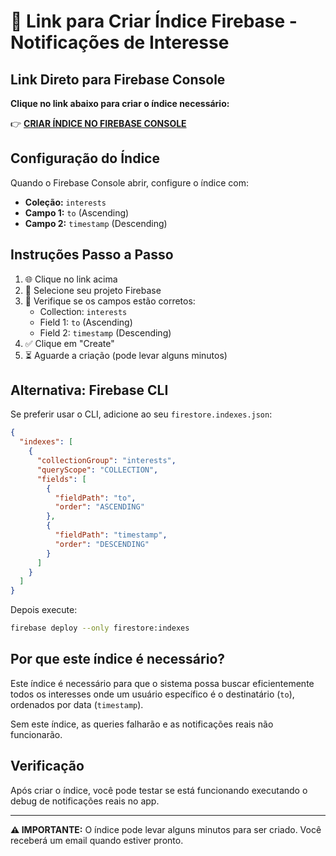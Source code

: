# 🔗 Link para Criar Índice Firebase - Notificações de Interesse

## Link Direto para Firebase Console

**Clique no link abaixo para criar o índice necessário:**

👉 **[CRIAR ÍNDICE NO FIREBASE CONSOLE](https://console.firebase.google.com/project/_/firestore/indexes?create_composite=Interests:to,timestamp)**

## Configuração do Índice

Quando o Firebase Console abrir, configure o índice com:

- **Coleção:** `interests`
- **Campo 1:** `to` (Ascending)
- **Campo 2:** `timestamp` (Descending)

## Instruções Passo a Passo

1. 🌐 Clique no link acima
2. 📁 Selecione seu projeto Firebase
3. 🔧 Verifique se os campos estão corretos:
   - Collection: `interests`
   - Field 1: `to` (Ascending)
   - Field 2: `timestamp` (Descending)
4. ✅ Clique em "Create"
5. ⏳ Aguarde a criação (pode levar alguns minutos)

## Alternativa: Firebase CLI

Se preferir usar o CLI, adicione ao seu `firestore.indexes.json`:

```json
{
  "indexes": [
    {
      "collectionGroup": "interests",
      "queryScope": "COLLECTION",
      "fields": [
        {
          "fieldPath": "to",
          "order": "ASCENDING"
        },
        {
          "fieldPath": "timestamp",
          "order": "DESCENDING"
        }
      ]
    }
  ]
}
```

Depois execute:
```bash
firebase deploy --only firestore:indexes
```

## Por que este índice é necessário?

Este índice é necessário para que o sistema possa buscar eficientemente todos os interesses onde um usuário específico é o destinatário (`to`), ordenados por data (`timestamp`).

Sem este índice, as queries falharão e as notificações reais não funcionarão.

## Verificação

Após criar o índice, você pode testar se está funcionando executando o debug de notificações reais no app.

---

**⚠️ IMPORTANTE:** O índice pode levar alguns minutos para ser criado. Você receberá um email quando estiver pronto.